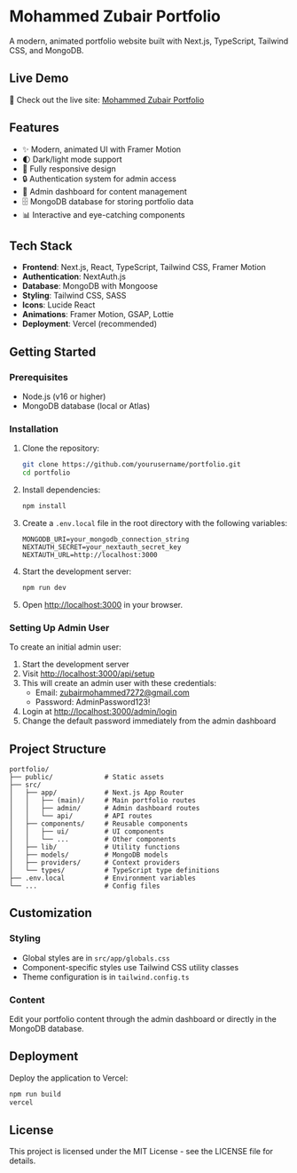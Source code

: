 # Mohammed Zubair Portfolio

A modern, animated portfolio website built with Next.js, TypeScript, Tailwind CSS, and MongoDB.

## Live Demo

🚀 Check out the live site: [Mohammed Zubair Portfolio](https://portfolio-sepia-xi-37.vercel.app/)


## Features

- ✨ Modern, animated UI with Framer Motion
- 🌓 Dark/light mode support
- 📱 Fully responsive design
- 🔒 Authentication system for admin access
- 📝 Admin dashboard for content management
- 🗄️ MongoDB database for storing portfolio data
- 📊 Interactive and eye-catching components

## Tech Stack

- **Frontend**: Next.js, React, TypeScript, Tailwind CSS, Framer Motion
- **Authentication**: NextAuth.js
- **Database**: MongoDB with Mongoose
- **Styling**: Tailwind CSS, SASS
- **Icons**: Lucide React
- **Animations**: Framer Motion, GSAP, Lottie
- **Deployment**: Vercel (recommended)

## Getting Started

### Prerequisites

- Node.js (v16 or higher)
- MongoDB database (local or Atlas)

### Installation

1. Clone the repository:
   ```bash
   git clone https://github.com/yourusername/portfolio.git
   cd portfolio
   ```

2. Install dependencies:
   ```bash
   npm install
   ```

3. Create a `.env.local` file in the root directory with the following variables:
   ```
   MONGODB_URI=your_mongodb_connection_string
   NEXTAUTH_SECRET=your_nextauth_secret_key
   NEXTAUTH_URL=http://localhost:3000
   ```

4. Start the development server:
   ```bash
   npm run dev
   ```

5. Open [http://localhost:3000](http://localhost:3000) in your browser.

### Setting Up Admin User

To create an initial admin user:

1. Start the development server
2. Visit [http://localhost:3000/api/setup](http://localhost:3000/api/setup)
3. This will create an admin user with these credentials:
   - Email: zubairmohammed7272@gmail.com
   - Password: AdminPassword123!
4. Login at [http://localhost:3000/admin/login](http://localhost:3000/admin/login)
5. Change the default password immediately from the admin dashboard

## Project Structure

```
portfolio/
├── public/             # Static assets
├── src/
│   ├── app/            # Next.js App Router
│   │   ├── (main)/     # Main portfolio routes
│   │   ├── admin/      # Admin dashboard routes
│   │   └── api/        # API routes
│   ├── components/     # Reusable components
│   │   ├── ui/         # UI components
│   │   └── ...         # Other components
│   ├── lib/            # Utility functions
│   ├── models/         # MongoDB models
│   ├── providers/      # Context providers
│   └── types/          # TypeScript type definitions
├── .env.local          # Environment variables
└── ...                 # Config files
```

## Customization

### Styling

- Global styles are in `src/app/globals.css`
- Component-specific styles use Tailwind CSS utility classes
- Theme configuration is in `tailwind.config.ts`

### Content

Edit your portfolio content through the admin dashboard or directly in the MongoDB database.

## Deployment

Deploy the application to Vercel:

```bash
npm run build
vercel
```

## License

This project is licensed under the MIT License - see the LICENSE file for details.
